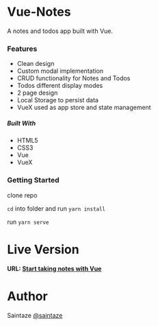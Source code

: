 # Vue-Notes
A notes and todos app built with Vue.

### Features
+ Clean design
+ Custom modal implementation
+ CRUD functionality for Notes and Todos
+ Todos different display modes
+ 2 page design
+ Local Storage to persist data
+ VueX used as app store and state management

##### Built With
+ HTML5
+ CSS3
+ Vue
+ VueX

### Getting Started
clone repo

`cd` into folder and run `yarn install`

run `yarn serve`

# Live Version
#### URL: [Start taking notes with Vue](https://vue-notes.ayezahmed.now.sh/)

# Author
Saintaze [@saintaze](https://github.com/saintaze/)
